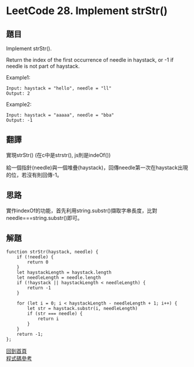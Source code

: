 # LeetCode 28. Implement strStr()

## 題目
Implement strStr().

Return the index of the first occurrence of needle in haystack, or -1 if needle is not part of haystack.

Example1:
```
Input: haystack = "hello", needle = "ll"
Output: 2
```
Example2:
```
Input: haystack = "aaaaa", needle = "bba"
Output: -1
```
## 翻譯

實現strStr() (在c中是strstr(), js則是indeOf())  

給一個指針(needle)與一個堆疊(haystack)，回傳needle第一次在haystack出現的位，若沒有則回傳-1。

## 思路
實作indexOf的功能，首先利用string.substr()擷取字串長度，比對needle===string.substr()即可。
## 解題
```
function strStr(haystack, needle) {
    if (!needle) {
        return 0
    }
    let haystackLength = haystack.length
    let needleLength = needle.length
    if (!haystack || haystackLength < needleLength) {
        return -1
    }

    for (let i = 0; i < haystackLength - needleLength + 1; i++) {
        let str = haystack.substr(i, needleLength)
        if (str === needle) {
            return i
        }
    }
    return -1;
};
```

[回到首頁](../../README.md)  
[程式碼參考](scripts/index.js)